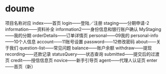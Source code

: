 # doume
项目名称对应
 index——首页
 login——登陆／注册
 staging——分期申请-2
 information——资料补全
 information2——身份信息和银行账户确认
 MyStaging——我的分期
 orderDetails——订单详情页
 personal——09我的
 personal-info——10个人信息
 account——11账号设置
 password——12修改密码
 about——关于我们
 question-list——常见问题
 balance——账户余额
 withdraw——提现
 recording——还款记录
 statusQuery——状态查询
 submitted——提交后的过渡页
 credit——授信信息页
 novice——新手引导页
 agent——代理人认证页
 enter——首页（新）
